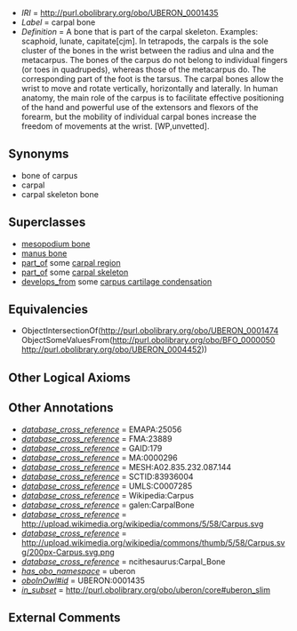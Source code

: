  * *IRI* = http://purl.obolibrary.org/obo/UBERON_0001435
 * *Label* = carpal bone
 * *Definition* = A bone that is part of the carpal skeleton. Examples: scaphoid, lunate, capitate[cjm]. In tetrapods, the carpals is the sole cluster of the bones in the wrist between the radius and ulna and the metacarpus. The bones of the carpus do not belong to individual fingers (or toes in quadrupeds), whereas those of the metacarpus do. The corresponding part of the foot is the tarsus. The carpal bones allow the wrist to move and rotate vertically, horizontally and laterally. In human anatomy, the main role of the carpus is to facilitate effective positioning of the hand and powerful use of the extensors and flexors of the forearm, but the mobility of individual carpal bones increase the freedom of movements at the wrist. [WP,unvetted].

## Synonyms

 * bone of carpus
 * carpal
 * carpal skeleton bone

## Superclasses

 * [mesopodium bone](../../UBERON/56/UBERON_0003656.md)
 * [manus bone](../../UBERON/97/UBERON_0005897.md)
 * [part_of](../../BFO/50/BFO_0000050.md) some [carpal region](../../UBERON/52/UBERON_0004452.md)
 * [part_of](../../BFO/50/BFO_0000050.md) some [carpal skeleton](../../UBERON/80/UBERON_0009880.md)
 * [develops_from](../../RO/02/RO_0002202.md) some [carpus cartilage condensation](../../UBERON/13/UBERON_0006213.md)

## Equivalencies

 * ObjectIntersectionOf(<http://purl.obolibrary.org/obo/UBERON_0001474> ObjectSomeValuesFrom(<http://purl.obolibrary.org/obo/BFO_0000050> <http://purl.obolibrary.org/obo/UBERON_0004452>))

## Other Logical Axioms


## Other Annotations

 * *[database_cross_reference](../../ef/oboInOwl#hasDbXref.md)* = EMAPA:25056
 * *[database_cross_reference](../../ef/oboInOwl#hasDbXref.md)* = FMA:23889
 * *[database_cross_reference](../../ef/oboInOwl#hasDbXref.md)* = GAID:179
 * *[database_cross_reference](../../ef/oboInOwl#hasDbXref.md)* = MA:0000296
 * *[database_cross_reference](../../ef/oboInOwl#hasDbXref.md)* = MESH:A02.835.232.087.144
 * *[database_cross_reference](../../ef/oboInOwl#hasDbXref.md)* = SCTID:83936004
 * *[database_cross_reference](../../ef/oboInOwl#hasDbXref.md)* = UMLS:C0007285
 * *[database_cross_reference](../../ef/oboInOwl#hasDbXref.md)* = Wikipedia:Carpus
 * *[database_cross_reference](../../ef/oboInOwl#hasDbXref.md)* = galen:CarpalBone
 * *[database_cross_reference](../../ef/oboInOwl#hasDbXref.md)* = http://upload.wikimedia.org/wikipedia/commons/5/58/Carpus.svg
 * *[database_cross_reference](../../ef/oboInOwl#hasDbXref.md)* = http://upload.wikimedia.org/wikipedia/commons/thumb/5/58/Carpus.svg/200px-Carpus.svg.png
 * *[database_cross_reference](../../ef/oboInOwl#hasDbXref.md)* = ncithesaurus:Carpal_Bone
 * *[has_obo_namespace](../../ce/oboInOwl#hasOBONamespace.md)* = uberon
 * *[oboInOwl#id](../../id/oboInOwl#id.md)* = UBERON:0001435
 * *[in_subset](../../et/oboInOwl#inSubset.md)* = http://purl.obolibrary.org/obo/uberon/core#uberon_slim

## External Comments

